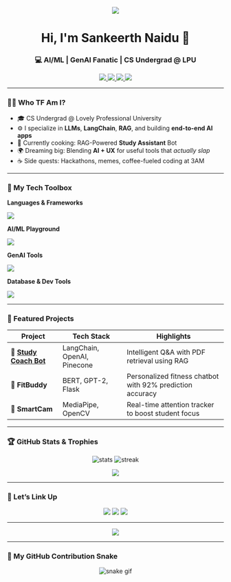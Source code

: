 <!-- Hero Banner -->
<p align="center">
  <img src="https://readme-typing-svg.demolab.com?font=Fira+Code&weight=500&duration=4000&pause=1000&color=36BCF7&center=true&vCenter=true&width=600&lines=Hey+there!+I'm+Sankeerth+Naidu+%F0%9F%91%8B;GenAI+%7C+ML+Enthusiast+%7C+CS+Undergrad+%40+LPU;I+build+cool+AI+tools+for+real+world+chaos!" />
</p>

<h1 align="center">Hi, I'm <strong>Sankeerth Naidu</strong> 👋</h1>
<h3 align="center">💻 AI/ML | GenAI Fanatic | CS Undergrad @ LPU</h3>

<p align="center">
  <a href="https://github.com/Sankeerth28">
    <img src="https://img.shields.io/github/followers/Sankeerth28?label=Follow&style=social" />
  </a>
  <a href="https://linkedin.com/in/lucky-luc28">
    <img src="https://img.shields.io/badge/LinkedIn-%230077B5?style=flat&logo=linkedin&logoColor=white" />
  </a>
  <a href="mailto:sankeerth2004@gmail.com">
    <img src="https://img.shields.io/badge/Gmail-D14836?style=flat&logo=gmail&logoColor=white" />
  </a>
  <img src="https://komarev.com/ghpvc/?username=Sankeerth28&label=Profile+Views&color=blue" />
</p>

---

### 👨‍💻 Who TF Am I?

- 🎓 CS Undergrad @ Lovely Professional University  
- ⚙️ I specialize in **LLMs**, **LangChain**, **RAG**, and building **end-to-end AI apps**  
- 🚧 Currently cooking: RAG-Powered **Study Assistant** Bot  
- 🌍 Dreaming big: Blending **AI + UX** for useful tools that *actually slap*  
- ☕ Side quests: Hackathons, memes, coffee-fueled coding at 3AM  

---

### 🧰 My Tech Toolbox

**Languages & Frameworks**
<p>
  <img src="https://skillicons.dev/icons?i=python,cpp,java,js,html,css,react,nodejs&perline=8" />
</p>

**AI/ML Playground**
<p>
  <img src="https://skillicons.dev/icons?i=tensorflow,keras,pytorch,huggingface,sklearn,opencv&perline=8" />
</p>

**GenAI Tools**
<p>
  <img src="https://skillicons.dev/icons?i=langchain,openai&perline=8" />
</p>

**Database & Dev Tools**
<p>
  <img src="https://skillicons.dev/icons?i=mysql,mongodb,git,vscode,github&perline=8" />
</p>

---

### 🚀 Featured Projects

| Project | Tech Stack | Highlights |
|--------|------------|------------|
| 🧠 [**Study Coach Bot**](https://github.com/Sankeerth28/study-coach-bot) | LangChain, OpenAI, Pinecone | Intelligent Q&A with PDF retrieval using RAG |
| 💪 **FitBuddy** | BERT, GPT-2, Flask | Personalized fitness chatbot with 92% prediction accuracy |
| 🎥 **SmartCam** | MediaPipe, OpenCV | Real-time attention tracker to boost student focus |

---

### 🏆 GitHub Stats & Trophies

<p align="center">
  <img src="https://github-readme-stats.vercel.app/api?username=Sankeerth28&show_icons=true&theme=tokyonight" alt="stats" />
  <img src="https://github-readme-streak-stats.herokuapp.com/?user=Sankeerth28&theme=tokyonight" alt="streak" />
</p>

<p align="center">
  <img src="https://github-profile-trophy.vercel.app/?username=Sankeerth28&theme=algolia&no-frame=true&no-bg=true&margin-w=15" />
</p>

---

### 🤝 Let’s Link Up

<p align="center">
  <a href="https://linkedin.com/in/lucky-luc28"><img src="https://img.shields.io/badge/LinkedIn-blue?style=for-the-badge&logo=linkedin&logoColor=white" /></a>
  <a href="mailto:sankeerth2004@gmail.com"><img src="https://img.shields.io/badge/Gmail-red?style=for-the-badge&logo=gmail&logoColor=white" /></a>
  <a href="https://github.com/Sankeerth28"><img src="https://img.shields.io/badge/GitHub-black?style=for-the-badge&logo=github&logoColor=white" /></a>
</p>

---

<p align="center">
  <img src="https://readme-typing-svg.demolab.com?font=Fira+Code&weight=500&pause=1200&color=FFD700&center=true&vCenter=true&width=500&lines=Always+building+🛠️;Always+learning+📚;Always+vibin+✨" />
</p>

---

### 🐍 My GitHub Contribution Snake

<p align="center">
  <img src="https://github.com/Sankeerth28/Sankeerth28/blob/output/github-contribution-grid-snake.svg" alt="snake gif" />
</p>

